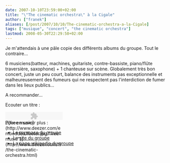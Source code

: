 ```yaml
---
date: 2007-10-10T23:59:00+02:00
title: "\"The cinematic orchestra\" à la Cigale"
author: ["franek"]
aliases: [/post/2007/10/10/The-cinematic-orchestra-a-la-Cigale]
tags: ["musique", "concert", "the cinematic orchestra"]
lastmod: 2008-05-30T22:29:58+02:00
---
```

Je m'attendais à une pâle copie des différents albums du groupe. Tout le contraire...

6 musiciens(batteur, machines, guitariste, contre-bassiste, piano/flûte traversière, saxophone) + 1 chanteuse sur scène. Globalement très bon concert, juste un peu court, balance des instruments pas exceptionnelle et malheureusement des fumeurs qui ne respectent pas l'interdiction de fumer dans les lieux publics...

A recommander...

Ecouter un titre :

<div style="width:180px;height:25px;"><object height="25" width="180"><param name="movie" value="http://www.deezer.com/embedded/small-widget.swf?idSong=82964&colorBackground=0x525252&colorButtons=0xDDDDDD&textColor1=0xFFFFFF&autoplay=0"></param><embed height="25" src="http://www.deezer.com/embedded/small-widget.swf?idSong=82964&colorBackground=0x525252&colorButtons=0xDDDDDD&textColor1=0xFFFFFF&autoplay=0" type="application/x-shockwave-flash" width="180"></embed></object>[![free music](http://www.deezer.com/embedded/footer.jpg "free music")](http://www.deezer.com/fr/the-cinematic-orchestra.html)</div>Pour en savoir plus :

- Le [myspace du groupe](http://www.myspace.com/thecinematicorchestras)
- Le [site du groupe](http://www.cinematicorchestra.com/)
- La [page wikipedia du groupe](http://fr.wikipedia.org/wiki/The_Cinematic_Orchestra)
